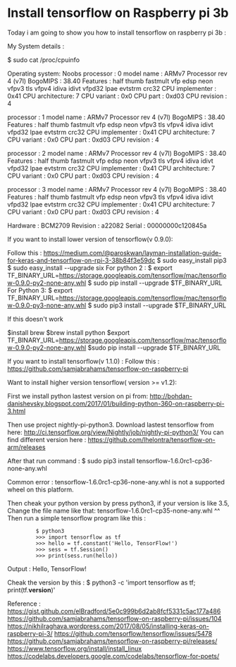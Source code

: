 # Install tensorflow on Raspberry pi 3b

Today i am going to show you how to install tensorflow on raspberry pi 3b :

My System details :

$ sudo cat /proc/cpuinfo

Operating system: Noobs
processor	: 0
model name	: ARMv7 Processor rev 4 (v7l)
BogoMIPS	: 38.40
Features	: half thumb fastmult vfp edsp neon vfpv3 tls vfpv4 idiva idivt vfpd32 lpae evtstrm crc32 
CPU implementer	: 0x41
CPU architecture: 7
CPU variant	: 0x0
CPU part	: 0xd03
CPU revision	: 4

processor	: 1
model name	: ARMv7 Processor rev 4 (v7l)
BogoMIPS	: 38.40
Features	: half thumb fastmult vfp edsp neon vfpv3 tls vfpv4 idiva idivt vfpd32 lpae evtstrm crc32 
CPU implementer	: 0x41
CPU architecture: 7
CPU variant	: 0x0
CPU part	: 0xd03
CPU revision	: 4

processor	: 2
model name	: ARMv7 Processor rev 4 (v7l)
BogoMIPS	: 38.40
Features	: half thumb fastmult vfp edsp neon vfpv3 tls vfpv4 idiva idivt vfpd32 lpae evtstrm crc32 
CPU implementer	: 0x41
CPU architecture: 7
CPU variant	: 0x0
CPU part	: 0xd03
CPU revision	: 4

processor	: 3
model name	: ARMv7 Processor rev 4 (v7l)
BogoMIPS	: 38.40
Features	: half thumb fastmult vfp edsp neon vfpv3 tls vfpv4 idiva idivt vfpd32 lpae evtstrm crc32 
CPU implementer	: 0x41
CPU architecture: 7
CPU variant	: 0x0
CPU part	: 0xd03
CPU revision	: 4

Hardware	: BCM2709
Revision	: a22082
Serial		: 00000000c120845a


If you want to install lower version of tensorflow(v 0.9.0):  

Follow this : 
https://medium.com/@paroskwan/layman-installation-guide-for-keras-and-tensorflow-on-rpi-3-38b84f3e59dc
$ sudo easy_install pip3
$ sudo easy_install --upgrade six
For python 2 :
$ export TF_BINARY_URL=https://storage.googleapis.com/tensorflow/mac/tensorflow-0.9.0-py2-none-any.whl
$ sudo pip install --upgrade $TF_BINARY_URL
For Python 3:
$ export TF_BINARY_URL=https://storage.googleapis.com/tensorflow/mac/tensorflow-0.9.0-py3-none-any.whl
$ sudo pip3 install --upgrade $TF_BINARY_URL

If this doesn't work

$install brew
$brew install python
$export TF_BINARY_URL=https://storage.googleapis.com/tensorflow/mac/tensorflow-0.9.0-py2-none-any.whl
$sudo pip install --upgrade $TF_BINARY_URL

If you want to install tensorflow(v 1.1.0) :
Follow this : https://github.com/samjabrahams/tensorflow-on-raspberry-pi

Want to install higher version tensorflow( version >= v1.2): 

First we install python lastest version on pi from:
http://bohdan-danishevsky.blogspot.com/2017/01/building-python-360-on-raspberry-pi-3.html

Then use project nightly-pi-python3.
Download lastest tensorflow from here: http://ci.tensorflow.org/view/Nightly/job/nightly-pi-python3/
You can find different version here : https://github.com/lhelontra/tensorflow-on-arm/releases

After that run command  : $ sudo pip3 install tensorflow-1.6.0rc1-cp36-none-any.whl

Common error : tensorflow-1.6.0rc1-cp36-none-any.whl is not a supported wheel on this platform.
              
Then cheak your python version by press python3, if your version is like 3.5, Change the file name like that: tensorflow-1.6.0rc1-cp35-none-any.whl
                                                                         ^^  
Then run a simple tensorflow program like this :
 
             $ python3  
             >>> import tensorflow as tf
             >>> hello = tf.constant('Hello, TensorFlow!')
             >>> sess = tf.Session()
             >>> print(sess.run(hello))

Output : Hello, TensorFlow!

Cheak the version by this : $ python3 -c 'import tensorflow as tf; print(tf.__version__)'

Reference :
         https://gist.github.com/elBradford/5e0c999b6d2ab8fcf5331c5ac177a486
         https://github.com/samjabrahams/tensorflow-on-raspberry-pi/issues/104
         https://nikhilraghava.wordpress.com/2017/08/05/installing-keras-on-raspberry-pi-3/
         https://github.com/tensorflow/tensorflow/issues/5478
         https://github.com/samjabrahams/tensorflow-on-raspberry-pi/releases/
         https://www.tensorflow.org/install/install_linux
         https://codelabs.developers.google.com/codelabs/tensorflow-for-poets/ 
                
              
